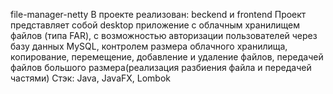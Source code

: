 file-manager-netty
В проекте реализован: beckend и frontend
Проект представляет собой desktop приложение с облачным хранилищем файлов (типа FAR), с возможностью авторизации пользователей через базу данных MySQL, контролем размера облачного хранилища, копирование, перемещение, добавление и удаление файлов, передачей файлов большого размера(реализация разбиения файла и передачей частями)
Стэк: Java, JavaFX, Lombok
